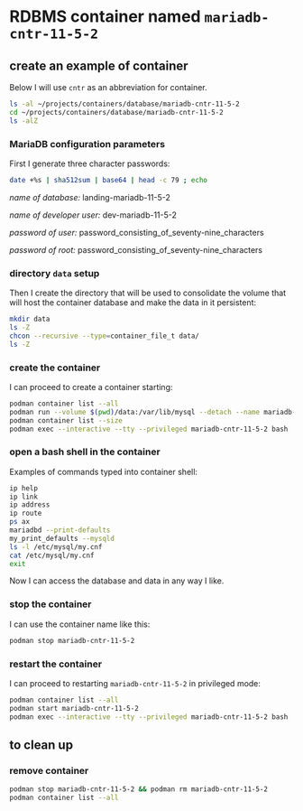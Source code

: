 # RDBMS container named `mariadb-cntr-11-5-2`

## create an example of container

Below I will use `cntr` as an abbreviation for container.

```bash
ls -al ~/projects/containers/database/mariadb-cntr-11-5-2
cd ~/projects/containers/database/mariadb-cntr-11-5-2
ls -alZ
```

### MariaDB configuration parameters

First I generate three character passwords:

```bash
date +%s | sha512sum | base64 | head -c 79 ; echo
```

*name of database:*         landing-mariadb-11-5-2

*name of developer user:*   dev-mariadb-11-5-2

*password of user:*         password_consisting_of_seventy-nine_characters

*password of root:*         password_consisting_of_seventy-nine_characters

### directory `data` setup

Then I create the directory that will be used to consolidate the volume that will host the container database and make the data in it persistent:

```bash
mkdir data
ls -Z
chcon --recursive --type=container_file_t data/
ls -Z
```

### create the container

I can proceed to create a container starting:

```bash
podman container list --all
podman run --volume $(pwd)/data:/var/lib/mysql --detach --name mariadb-cntr-11-5-2 --env MARIADB_USER=dev-mariadb-11-5-2 --env MARIADB_PASSWORD=password_consisting_of_seventy-nine_characters --env MARIADB_DATABASE=landing-mariadb-11-5-2 --env MARIADB_ROOT_PASSWORD=password_consisting_of_seventy-nine_characters --publish 3306:3306 mariadb:11.5.2
podman container list --size
podman exec --interactive --tty --privileged mariadb-cntr-11-5-2 bash
```

### open a bash shell in the container

Examples of commands typed into container shell:

```bash
ip help
ip link
ip address
ip route
ps ax
mariadbd --print-defaults
my_print_defaults --mysqld
ls -l /etc/mysql/my.cnf
cat /etc/mysql/my.cnf
exit
```

Now I can access the database and data in any way I like.

### stop the container

I can use the container name like this:

```bash
podman stop mariadb-cntr-11-5-2
```

### restart the container

I can proceed to restarting `mariadb-cntr-11-5-2` in privileged mode:

```bash
podman container list --all
podman start mariadb-cntr-11-5-2
podman exec --interactive --tty --privileged mariadb-cntr-11-5-2 bash
```

## to clean up

### remove container

```bash
podman stop mariadb-cntr-11-5-2 && podman rm mariadb-cntr-11-5-2
podman container list --all
```

